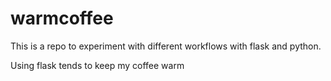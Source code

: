 # warmcoffee
This is a repo to experiment with different workflows with flask and python. 

Using flask tends to keep my coffee warm
